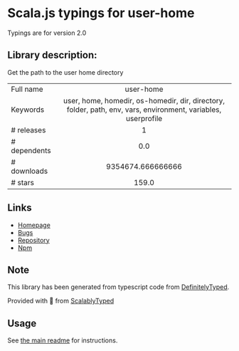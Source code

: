 
# Scala.js typings for user-home

Typings are for version 2.0

## Library description:
Get the path to the user home directory

|                    |                 |
| ------------------ | :-------------: |
| Full name          | user-home |
| Keywords           | user, home, homedir, os-homedir, dir, directory, folder, path, env, vars, environment, variables, userprofile |
| # releases         | 1 |
| # dependents       | 0.0 |
| # downloads        | 9354674.666666666 |
| # stars            | 159.0 |

## Links
- [Homepage](https://github.com/sindresorhus/user-home#readme)
- [Bugs](https://github.com/sindresorhus/user-home/issues)
- [Repository](https://github.com/sindresorhus/user-home)
- [Npm](https://www.npmjs.com/package/user-home)
    


## Note
This library has been generated from typescript code from [DefinitelyTyped](https://definitelytyped.org).

Provided with :purple_heart: from [ScalablyTyped](https://github.com/oyvindberg/ScalablyTyped)

## Usage
See [the main readme](../../readme.md) for instructions.


